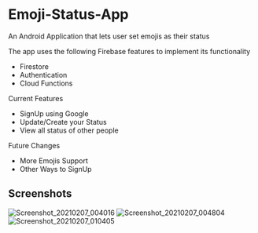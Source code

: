 # Emoji-Status-App
An Android Application that lets user set emojis as their status

The app uses the following Firebase features to implement its functionality
- Firestore
- Authentication 
- Cloud Functions

Current Features
- SignUp using Google
- Update/Create your Status
- View all status of other people

Future Changes
- More Emojis Support
- Other Ways to SignUp

## Screenshots
![Screenshot_20210207_004016](https://user-images.githubusercontent.com/56730201/107128135-40431300-68e1-11eb-8327-cdf61786f692.png)
![Screenshot_20210207_004804](https://user-images.githubusercontent.com/56730201/107128136-41744000-68e1-11eb-8772-a7e17212b57f.png)
![Screenshot_20210207_010405](https://user-images.githubusercontent.com/56730201/107128137-41744000-68e1-11eb-95af-5b48f438390f.png)
